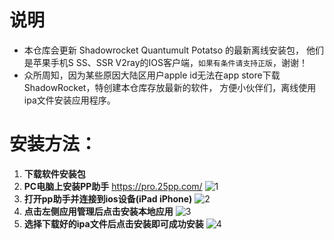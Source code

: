 # 说明
- 本仓库会更新 Shadowrocket Quantumult Potatso 的最新离线安装包， 他们是苹果手机S SS、SSR V2ray的IOS客户端，`如果有条件请支持正版`，谢谢！
- 众所周知，因为某些原因大陆区用户apple id无法在app store下载ShadowRocket，特创建本仓库存放最新的软件，
方便小伙伴们，离线使用ipa文件安装应用程序。

# 安装方法：

1. **下载软件安装包**
2. **PC电脑上安装PP助手** https://pro.25pp.com/
![1](https://github.com/caovps/IOS_SSR_SS_V2RAY/blob/master/images/1.png)
3. **打开pp助手并连接到ios设备(iPad iPhone)**
![2](https://github.com/caovps/IOS_SSR_SS_V2RAY/blob/master/images/2.png)
4. **点击左侧应用管理后点击安装本地应用**
![3](https://github.com/caovps/IOS_SSR_SS_V2RAY/blob/master/images/3.png)
5. **选择下载好的ipa文件后点击安装即可成功安装**
![4](https://github.com/caovps/IOS_SSR_SS_V2RAY/blob/master/images/4.png)
